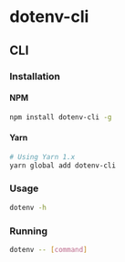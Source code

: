 # dotenv-cli

## CLI

### Installation

#### NPM

```sh
npm install dotenv-cli -g
```

#### Yarn

```sh
# Using Yarn 1.x
yarn global add dotenv-cli
```

### Usage

```sh
dotenv -h
```

### Running

```sh
dotenv -- [command]
```
